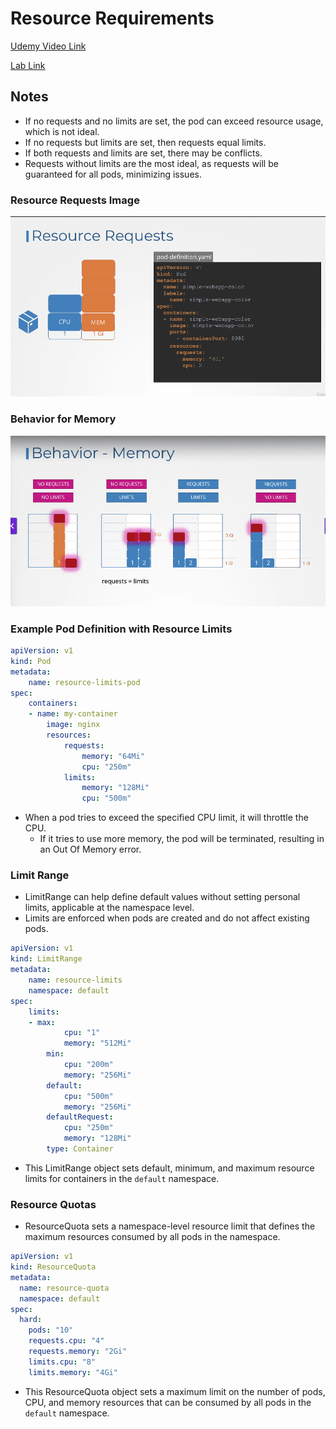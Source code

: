 # Resource Requirements

[Udemy Video Link](https://udemy.com/course/certified-kubernetes-administrator-with-practice-tests/learn/lecture/14298678#content)

[Lab Link]()

## Notes

- If no requests and no limits are set, the pod can exceed resource usage, which is not ideal.
- If no requests but limits are set, then requests equal limits.
- If both requests and limits are set, there may be conflicts.
- Requests without limits are the most ideal, as requests will be guaranteed for all pods, minimizing issues.

### Resource Requests Image

![Resource Requests](../../imgs/notes/section_3/resource_requests_example.png)

### Behavior for Memory

![Memory Behavior](../../imgs/notes/section_3/memory_behavior.png)

### Example Pod Definition with Resource Limits

```yaml
apiVersion: v1
kind: Pod
metadata:
    name: resource-limits-pod
spec:
    containers:
    - name: my-container
        image: nginx
        resources:
            requests:
                memory: "64Mi"
                cpu: "250m"
            limits:
                memory: "128Mi"
                cpu: "500m"
```

- When a pod tries to exceed the specified CPU limit, it will throttle the CPU.
  - If it tries to use more memory, the pod will be terminated, resulting in an Out Of Memory error.

### Limit Range

- LimitRange can help define default values without setting personal limits, applicable at the namespace level.
- Limits are enforced when pods are created and do not affect existing pods.

```yaml
apiVersion: v1
kind: LimitRange
metadata:
    name: resource-limits
    namespace: default
spec:
    limits:
    - max:
            cpu: "1"
            memory: "512Mi"
        min:
            cpu: "200m"
            memory: "256Mi"
        default:
            cpu: "500m"
            memory: "256Mi"
        defaultRequest:
            cpu: "250m"
            memory: "128Mi"
        type: Container
```

- This LimitRange object sets default, minimum, and maximum resource limits for containers in the `default` namespace.

### Resource Quotas

- ResourceQuota sets a namespace-level resource limit that defines the maximum resources consumed by all pods in the namespace.

```yaml
apiVersion: v1
kind: ResourceQuota
metadata:
  name: resource-quota
  namespace: default
spec:
  hard:
    pods: "10"
    requests.cpu: "4"
    requests.memory: "2Gi"
    limits.cpu: "8"
    limits.memory: "4Gi"
```

- This ResourceQuota object sets a maximum limit on the number of pods, CPU, and memory resources that can be consumed by all pods in the `default` namespace.
